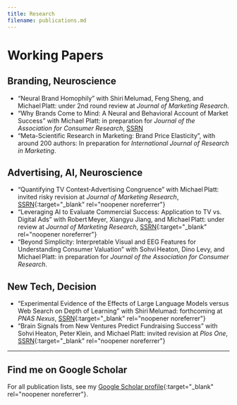 ```yaml
---
title: Research
filename: publications.md
---
```


# Working Papers

## Branding, Neuroscience
- “Neural Brand Homophily” with Shiri Melumad, Feng Sheng, and Michael Platt: under 2nd round review at *Journal of Marketing Research*.
- “Why Brands Come to Mind: A Neural and Behavioral Account of Market Success” with Michael Platt: in preparation for *Journal of the Association for Consumer Research*, <a href="https://ssrn.com/abstract=5284379" target="_blank" rel="noopener noreferrer">SSRN</a>
- “Meta-Scientific Research in Marketing: Brand Price Elasticity”, with around 200 authors: In preparation for *International Journal of Research in Marketing*.
  
## Advertising, AI, Neuroscience
- “Quantifying TV Context‑Advertising Congruence” with Michael Platt: invited risky revision at *Journal of Marketing Research*, [SSRN](https://ssrn.com/abstract=5221339){:target="_blank" rel="noopener noreferrer"}
- “Leveraging AI to Evaluate Commercial Success: Application to TV vs. Digital Ads” with Robert Meyer, Xiangyu Jiang, and Michael Platt: under review at *Journal of Marketing Research*, [SSRN](https://ssrn.com/abstract=5464434){:target="_blank" rel="noopener noreferrer"}
- “Beyond Simplicity: Interpretable Visual and EEG Features for Understanding Consumer Valuation” with Sohvi Heaton, Dino Levy, and Michael Platt: in preparation for *Journal of the Association for Consumer Research*.

## New Tech, Decision
- “Experimental Evidence of the Effects of Large Language Models versus Web Search on Depth of Learning” with Shiri Melumad: forthcoming at *PNAS Nexus*, [SSRN](https://ssrn.com/abstract=5104064){:target="_blank" rel="noopener noreferrer"}
- “Brain Signals from New Ventures Predict Fundraising Success” with Sohvi Heaton, Peter Klein, and Michael Platt: invited revision at *Plos One*, [SSRN](https://ssrn.com/abstract=4979247){:target="_blank" rel="noopener noreferrer"}

---

## Find me on Google Scholar

For all publication lists, see my [Google Scholar profile](https://scholar.google.com/citations?hl=ko&user=x0S_vSgAAAAJ&view_op=list_works&sortby=pubdate){:target="_blank" rel="noopener noreferrer"}.
